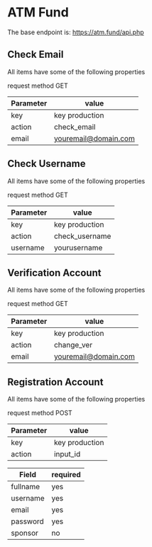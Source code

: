 # ATM Fund
The base endpoint is: https://atm.fund/api.php

## Check Email
All items have some of the following properties

request method GET

Parameter	|	value
---------	|	-----------
key	| key production
action	| check_email
email	| youremail@domain.com

## Check Username
All items have some of the following properties

request method GET

Parameter	|	value
---------	|	-----------
key	| key production
action	| check_username
username	| yourusername

## Verification Account
All items have some of the following properties

request method GET

Parameter	|	value
---------	|	-----------
key	| key production
action	| change_ver
email	| youremail@domain.com

## Registration Account
All items have some of the following properties

request method POST

Parameter	|	value
---------	|	-----------
key	| key production
action	| input_id

Field	|	required
---------	|	-----------
fullname	| yes
username	| yes
email | yes
password  | yes
sponsor | no
